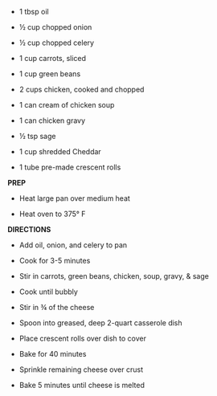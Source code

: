 -   1 tbsp oil

-   ½ cup chopped onion

-   ½ cup chopped celery

-   1 cup carrots, sliced

-   1 cup green beans

-   2 cups chicken, cooked and chopped

-   1 can cream of chicken soup

-   1 can chicken gravy

-   ½ tsp sage

-   1 cup shredded Cheddar

-   1 tube pre-made crescent rolls

**PREP**

-   Heat large pan over medium heat

-   Heat oven to 375° F

**DIRECTIONS**

-   Add oil, onion, and celery to pan

-   Cook for 3-5 minutes

-   Stir in carrots, green beans, chicken, soup, gravy, & sage

-   Cook until bubbly

-   Stir in ¾ of the cheese

-   Spoon into greased, deep 2-quart casserole dish

-   Place crescent rolls over dish to cover

-   Bake for 40 minutes

-   Sprinkle remaining cheese over crust

-   Bake 5 minutes until cheese is melted
